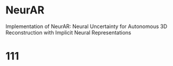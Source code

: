 # NeurAR
Implementation of NeurAR: Neural Uncertainty for Autonomous 3D Reconstruction with Implicit Neural Representations

# 111
